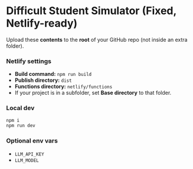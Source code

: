 # Difficult Student Simulator (Fixed, Netlify-ready)

Upload these **contents** to the **root** of your GitHub repo (not inside an extra folder).

### Netlify settings
- **Build command:** `npm run build`
- **Publish directory:** `dist`
- **Functions directory:** `netlify/functions`
- If your project is in a subfolder, set **Base directory** to that folder.

### Local dev
```bash
npm i
npm run dev
```

### Optional env vars
- `LLM_API_KEY`
- `LLM_MODEL`
